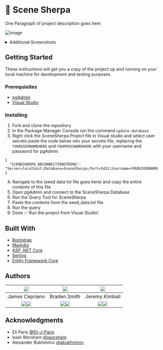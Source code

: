 # 🎥 Scene Sherpa 

One Paragraph of project description goes here

![image](https://github.com/jcepriano/SceneSherpa/assets/130601077/3c14cbe0-0c95-4ae9-b1e7-0519276eff95)
<details>
  <summary>Additional Screenshots</summary>
  <img src="https://github.com/jcepriano/SceneSherpa/assets/130601077/333eb95d-dce4-4aa6-93b4-57bd5aa3d848" name="media-show">
  <img src="https://github.com/jcepriano/SceneSherpa/assets/130601077/e64b766c-cabe-4923-8ce7-f61c5f15b857" name="user-show">
  <img src="https://github.com/jcepriano/SceneSherpa/assets/130601077/885420a5-13df-48ca-81c2-b501e1ac03ec" name="about-page">
</details>

## Getting Started

These instructions will get you a copy of the project up and running on your local machine for development and testing purposes.

### Prerequisites

* [pgAdmin](https://www.pgadmin.org/)
* [Visual Studio](https://visualstudio.microsoft.com/)

### Installing

1. Fork and clone the repository
2. In the Package Manager Console run the command `update-database`
3. Right click the SceneSherpa Project file in Visual studio and select user secrets paste the code below into your secrets file, replacing the `YOURUSERNAMEHERE` and `YOURPASSWORDHERE` with your username and password for pgAdmin.
```
{
  "SCENESHERPA_DBCONNECTIONSTRING": "Server=localhost;Database=SceneSherpa;Port=5432;Username=YOURUSERNAMEHERE;Password=YOURPASSWORDHERE"
}
```
4. Navigate to the (seed data txt file goes here) and copy the entire contents of this file.
5. Open pgAdmin and connect to the SceneSherpa Database
6. Run the Query Tool for SceneSherpa
7. Paste the contents from the seed_data.txt file.
8. Run the query
9. Done ✅ Run the project from Visual Studio!

## Built With
* [Bootstrap](https://getbootstrap.com/)
* [Markdig](https://github.com/xoofx/markdig)
* [ASP .NET Core](https://github.com/dotnet/aspnetcore)
* [Serilog](https://serilog.net/)
* [Entity Framework Core](https://github.com/dotnet/efcore)

## Authors
| <img src="https://github.com/jcepriano.png?">    | <img src="https://github.com/bradenasmith2.png?">|<img src="https://github.com/jeremy-kimball.png?"> |
|:---:|:--:|:----:|
| James Cepriano | Braden Smith  | Jeremy Kimball|
|  <a href="https://www.linkedin.com/in/jamescepriano/"><img src="https://img.shields.io/badge/LinkedIn-0077B5?style=for-the-badge&logo=linkedin&logoColor=white"></img></a><a href="https://github.com/jcepriano/"><img src="https://img.shields.io/badge/GitHub-100000?style=for-the-badge&logo=github&logoColor=white"></img></a>              |   <a href="https://www.linkedin.com/in/braden-smith2/"><img src="https://img.shields.io/badge/LinkedIn-0077B5?style=for-the-badge&logo=linkedin&logoColor=white"></img></a><a href="https://github.com/bradenasmith2"><img src="https://img.shields.io/badge/GitHub-100000?style=for-the-badge&logo=github&logoColor=white"></img></a>            |<a href="https://www.linkedin.com/in/jeremyckimball/"><img src="https://img.shields.io/badge/LinkedIn-0077B5?style=for-the-badge&logo=linkedin&logoColor=white"></img></a><a href="https://github.com/jeremy-kimball"><img src="https://img.shields.io/badge/GitHub-100000?style=for-the-badge&logo=github&logoColor=white"></img></a>|

## Acknowledgments

* Eli Paris [@Eli-J-Paris](https://github.com/Eli-J-Paris)
* Isiah Worsham [@iworsham](https://github.com/iworsham)
* Alexander Bukhmirov [@abukhmirov](https://github.com/abukhmirov)




















